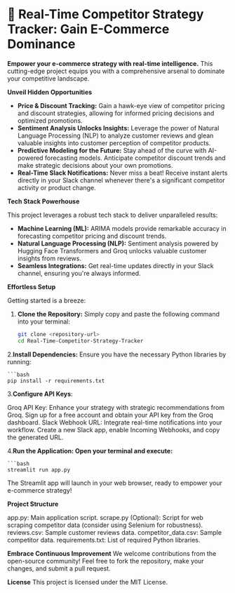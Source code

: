 # 🎯 Real-Time Competitor Strategy Tracker: Gain E-Commerce Dominance

**Empower your e-commerce strategy with real-time intelligence.** This cutting-edge project equips you with a comprehensive arsenal to dominate your competitive landscape.

**Unveil Hidden Opportunities**

* **Price & Discount Tracking:** Gain a hawk-eye view of competitor pricing and discount strategies, allowing for informed pricing decisions and optimized promotions.
* **Sentiment Analysis Unlocks Insights:** Leverage the power of Natural Language Processing (NLP) to analyze customer reviews and glean valuable insights into customer perception of competitor products.
* **Predictive Modeling for the Future:** Stay ahead of the curve with AI-powered forecasting models. Anticipate competitor discount trends and make strategic decisions about your own promotions.
* **Real-Time Slack Notifications:** Never miss a beat! Receive instant alerts directly in your Slack channel whenever there's a significant competitor activity or product change.

**Tech Stack Powerhouse**

This project leverages a robust tech stack to deliver unparalleled results:

* **Machine Learning (ML):** ARIMA models provide remarkable accuracy in forecasting competitor pricing and discount trends.
* **Natural Language Processing (NLP):** Sentiment analysis powered by Hugging Face Transformers and Groq unlocks valuable customer insights from reviews.
* **Seamless Integrations:** Get real-time updates directly in your Slack channel, ensuring you're always informed.

**Effortless Setup**

Getting started is a breeze:

1. **Clone the Repository:** Simply copy and paste the following command into your terminal:

   ```bash
   git clone <repository-url>
   cd Real-Time-Competitor-Strategy-Tracker

2.**Install Dependencies:** Ensure you have the necessary Python libraries by running:

    ```bash
    pip install -r requirements.txt
   
3.**Configure API Keys**:

  Groq API Key: Enhance your strategy with strategic recommendations from Groq. Sign up for a free account and obtain your API key from the Groq dashboard.
  Slack Webhook URL: Integrate real-time notifications into your workflow. Create a new Slack app, enable Incoming Webhooks, and copy the generated URL.

4.**Run the Application: Open your terminal and execute:**

    ```bash
    streamlit run app.py
The Streamlit app will launch in your web browser, ready to empower your e-commerce strategy!

**Project Structure**

app.py: Main application script.
scrape.py (Optional): Script for web scraping competitor data (consider using Selenium for robustness).
reviews.csv: Sample customer reviews data.
competitor_data.csv: Sample competitor data.
requirements.txt: List of required Python libraries.

**Embrace Continuous Improvement**
We welcome contributions from the open-source community! Feel free to fork the repository, make your changes, and submit a pull request.

**License**
This project is licensed under the MIT License.
  
